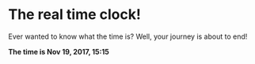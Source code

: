 # The real time clock!

Ever wanted to know what the time is? Well, your journey is about to end!

**The time is Nov 19, 2017, 15:15**